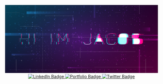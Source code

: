 <a href="https://jacob.day">
  <img src="./cyberpunk-header.jpg"/>
</a>

<div id="badges" align="center">
  <a href="https://www.linkedin.com/in/dayjacobm">
    <img src="https://img.shields.io/badge/LinkedIn-blue?style=for-the-badge&logo=linkedin&logoColor=white" alt="LinkedIn Badge"/>
  </a>
  <a href="https://jacob.day">
    <img src="https://img.shields.io/badge/-PORTFOLIO-blueviolet?style=for-the-badge" alt="Portfolio Badge"/>
  </a>
  <a href="https://twitter.com/_jacobmday">
    <img src="https://img.shields.io/badge/Twitter-blue?style=for-the-badge&logo=twitter&logoColor=white" alt="Twitter Badge"/>
  </a>
</div>

